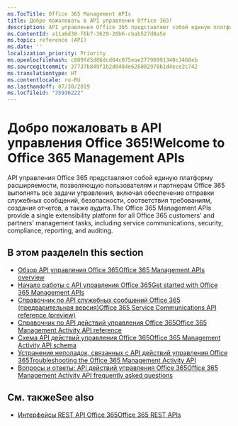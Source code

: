 ```yaml
---
ms.TocTitle: Office 365 Management APIs
title: Добро пожаловать в API управления Office 365!
description: API управления Office 365 представляют собой единую платформу расширяемости, позволяющую пользователям и партнерам Office 365 выполнять все задачи управления, включая обеспечение отправки служебных сообщений, безопасности, соответствия требованиям, создания отчетов, а также аудита.
ms.ContentId: a11a6d30-f6b7-3629-28b6-cbab527d8a5e
ms.topic: reference (API)
ms.date: ''
localization_priority: Priority
ms.openlocfilehash: c809fd5d86dcd04c075eae27790991340c3460eb
ms.sourcegitcommit: 37737b849f1b2d0484e626002978b1d4ece2c742
ms.translationtype: HT
ms.contentlocale: ru-RU
ms.lasthandoff: 07/30/2019
ms.locfileid: "35936222"
---
```

# <a name="welcome-to-office-365-management-apis"></a><span data-ttu-id="808d1-103">Добро пожаловать в API управления Office 365!</span><span class="sxs-lookup"><span data-stu-id="808d1-103">Welcome to Office 365 Management APIs</span></span>

<span data-ttu-id="808d1-104">API управления Office 365 представляют собой единую платформу расширяемости, позволяющую пользователям и партнерам Office 365 выполнять все задачи управления, включая обеспечение отправки служебных сообщений, безопасности, соответствия требованиям, создания отчетов, а также аудита.</span><span class="sxs-lookup"><span data-stu-id="808d1-104">The Office 365 Management APIs provide a single extensibility platform for all Office 365 customers' and partners' management tasks, including service communications, security, compliance, reporting, and auditing.</span></span>

## <a name="in-this-section"></a><span data-ttu-id="808d1-105">В этом разделе</span><span class="sxs-lookup"><span data-stu-id="808d1-105">In this section</span></span>

- [<span data-ttu-id="808d1-106">Обзор API управления Office 365</span><span class="sxs-lookup"><span data-stu-id="808d1-106">Office 365 Management APIs overview</span></span>](office-365-management-apis-overview.md)
- [<span data-ttu-id="808d1-107">Начало работы с API управления Office 365</span><span class="sxs-lookup"><span data-stu-id="808d1-107">Get started with Office 365 Management APIs</span></span>](get-started-with-office-365-management-apis.md)
- [<span data-ttu-id="808d1-108">Справочник по API служебных сообщений Office 365 (предварительная версия)</span><span class="sxs-lookup"><span data-stu-id="808d1-108">Office 365 Service Communications API reference (preview)</span></span>](office-365-service-communications-api-reference.md)
- [<span data-ttu-id="808d1-109">Справочник по API действий управления Office 365</span><span class="sxs-lookup"><span data-stu-id="808d1-109">Office 365 Management Activity API reference</span></span>](office-365-management-activity-api-reference.md)
- [<span data-ttu-id="808d1-110">Схема API действий управления Office 365</span><span class="sxs-lookup"><span data-stu-id="808d1-110">Office 365 Management Activity API schema</span></span>](office-365-management-activity-api-schema.md)
- [<span data-ttu-id="808d1-111">Устранение неполадок, связанных с API действий управления Office 365</span><span class="sxs-lookup"><span data-stu-id="808d1-111">Troubleshooting the Office 365 Management Activity API</span></span>](troubleshooting-the-office-365-management-activity-api.md)
- [<span data-ttu-id="808d1-112">Вопросы и ответы: API действий управления Office 365</span><span class="sxs-lookup"><span data-stu-id="808d1-112">Office 365 Management Activity API frequently asked questions</span></span>](office-365-management-activity-api-faq.md)

## <a name="see-also"></a><span data-ttu-id="808d1-113">См. также</span><span class="sxs-lookup"><span data-stu-id="808d1-113">See also</span></span>

- [<span data-ttu-id="808d1-114">Интерфейсы REST API Office 365</span><span class="sxs-lookup"><span data-stu-id="808d1-114">Office 365 REST APIs</span></span>](https://docs.microsoft.com/ru-RU/previous-versions/office/office-365-api/how-to/platform-development-overview)
